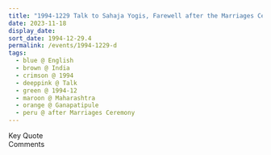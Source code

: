 ```yaml
---
title: "1994-1229 Talk to Sahaja Yogis, Farewell after the Marriages Ceremony, Gaṇapatīpuḷe, Maharashtra, India"
date: 2023-11-18
display_date: 
sort_date: 1994-12-29.4
permalink: /events/1994-1229-d
tags:
  - blue @ English
  - brown @ India
  - crimson @ 1994
  - deeppink @ Talk
  - green @ 1994-12
  - maroon @ Maharashtra
  - orange @ Ganapatipule
  - peru @ after Marriages Ceremony
---
```


<wave-list>
  <list-title color="green" width="75">Key Quote</list-title>
  <list-item color="BlanchedAlmond"  width="200"></list-item>
  <list-item color="Lavender"></list-item>
  <list-item color="BlanchedAlmond"></list-item>
</wave-list>

<br>

<wave-list>
  <list-title color="green" width="75">Comments</list-title>
  <list-item color="BlanchedAlmond"  width="200"></list-item>
  <list-item color="Lavender"></list-item>
  <list-item color="BlanchedAlmond"></list-item>
</wave-list>